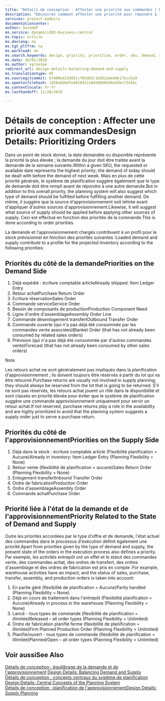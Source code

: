 ```yaml
---
title: "Détails de conception - Affecter une priorité aux commandes | Microsoft Docs"
description: "Découvrez comment affecter une priorité pour répondre à la demande et l'approvisionnement."
services: project-madeira
documentationcenter: 
author: SorenGP
ms.service: dynamics365-business-central
ms.topic: article
ms.devlang: na
ms.tgt_pltfrm: na
ms.workload: na
ms.search.keywords: design, priority, prioritize, order, sku, demand, supply
ms.date: 10/01/2018
ms.author: sgroespe
redirect_url: design-details-balancing-demand-and-supply
ms.translationtype: HT
ms.sourcegitcommit: 67400e424305cc705db5c1bd52a8e4de17ecc5a9
ms.openlocfilehash: 1d58a02bdfe4810d1116d20866d3b435bc7341bc
ms.contentlocale: fr-fr
ms.lasthandoff: 11/20/2018

---
```

# <a name="design-details-prioritizing-orders"></a><span data-ttu-id="58aaa-103">Détails de conception : Affecter une priorité aux commandes</span><span class="sxs-lookup"><span data-stu-id="58aaa-103">Design Details: Prioritizing Orders</span></span>
<span data-ttu-id="58aaa-104">Dans un point de stock donné, la date demandée ou disponible représente la priorité la plus élevée ; la demande du jour doit être traitée avant la demande de la semaine suivante.</span><span class="sxs-lookup"><span data-stu-id="58aaa-104">Within a given SKU, the requested or available date represents the highest priority; the demand of today should be dealt with before the demand of next week.</span></span> <span data-ttu-id="58aaa-105">Mais en plus de cette priorité générale, le système de planification suggère également que le type de demande doit être rempli avant de répondre à une autre demande.</span><span class="sxs-lookup"><span data-stu-id="58aaa-105">But in addition to this overall priority, the planning system will also suggest which type of demand should be fulfilled before fulfilling another demand.</span></span> <span data-ttu-id="58aaa-106">De même, il suggère que la source d'approvisionnement soit lettrée avant d'appliquer d'autres sources d'approvisionnement.</span><span class="sxs-lookup"><span data-stu-id="58aaa-106">Likewise, it will suggest what source of supply should be applied before applying other sources of supply.</span></span> <span data-ttu-id="58aaa-107">Ceci est effectué en fonction des priorités de la commande.</span><span class="sxs-lookup"><span data-stu-id="58aaa-107">This is done according to order priorities.</span></span>  

<span data-ttu-id="58aaa-108">La demande et l'approvisionnement chargés contribuent à un profil pour le stock prévisionnel en fonction des priorités suivantes :</span><span class="sxs-lookup"><span data-stu-id="58aaa-108">Loaded demand and supply contribute to a profile for the projected inventory according to the following priorities:</span></span>  

## <a name="priorities-on-the-demand-side"></a><span data-ttu-id="58aaa-109">Priorités du côté de la demande</span><span class="sxs-lookup"><span data-stu-id="58aaa-109">Priorities on the Demand Side</span></span>  
1. <span data-ttu-id="58aaa-110">Déjà expédié : écriture comptable article</span><span class="sxs-lookup"><span data-stu-id="58aaa-110">Already shipped: Item Ledger Entry</span></span>  
2. <span data-ttu-id="58aaa-111">Retour achat</span><span class="sxs-lookup"><span data-stu-id="58aaa-111">Purchase Return Order</span></span>  
3. <span data-ttu-id="58aaa-112">Ecriture réservation</span><span class="sxs-lookup"><span data-stu-id="58aaa-112">Sales Order</span></span>  
4. <span data-ttu-id="58aaa-113">Commande service</span><span class="sxs-lookup"><span data-stu-id="58aaa-113">Service Order</span></span>  
5. <span data-ttu-id="58aaa-114">Besoin de composants de production</span><span class="sxs-lookup"><span data-stu-id="58aaa-114">Production Component Need</span></span>  
6. <span data-ttu-id="58aaa-115">Ligne d'ordre d'assemblage</span><span class="sxs-lookup"><span data-stu-id="58aaa-115">Assembly Order Line</span></span>  
7. <span data-ttu-id="58aaa-116">Commande désenlogement transfert</span><span class="sxs-lookup"><span data-stu-id="58aaa-116">Outbound Transfer Order</span></span>  
8. <span data-ttu-id="58aaa-117">Commande ouverte (qui n'a pas déjà été consommée par les commandes vente associées)</span><span class="sxs-lookup"><span data-stu-id="58aaa-117">Blanket Order (that has not already been consumed by related sales orders)</span></span>  
9. <span data-ttu-id="58aaa-118">Prévision (qui n'a pas déjà été consommée par d'autres commandes vente)</span><span class="sxs-lookup"><span data-stu-id="58aaa-118">Forecast (that has not already been consumed by other sales orders)</span></span>  

> [!NOTE]  
>  <span data-ttu-id="58aaa-119">Les retours achat ne sont généralement pas impliqués dans la planification d'approvisionnement ; ils doivent toujours être réservés à partir du lot qui va être retourné.</span><span class="sxs-lookup"><span data-stu-id="58aaa-119">Purchase returns are usually not involved in supply planning; they should always be reserved from the lot that is going to be returned.</span></span> <span data-ttu-id="58aaa-120">S'il ne sont pas réservés, les retours achat jouent un rôle dans la disponibilité et sont classés en priorité élevée pour éviter que le système de planification suggère une commande approvisionnement uniquement pour servir un retour achat.</span><span class="sxs-lookup"><span data-stu-id="58aaa-120">If not reserved, purchase returns play a role in the availability and are highly prioritized to avoid that the planning system suggests a supply order just to serve a purchase return.</span></span>  

## <a name="priorities-on-the-supply-side"></a><span data-ttu-id="58aaa-121">Priorités du côté de l'approvisionnement</span><span class="sxs-lookup"><span data-stu-id="58aaa-121">Priorities on the Supply Side</span></span>  
1. <span data-ttu-id="58aaa-122">Déjà dans le stock : écriture comptable article (Flexibilité planification = Aucune)</span><span class="sxs-lookup"><span data-stu-id="58aaa-122">Already in inventory: Item Ledger Entry (Planning Flexibility = None)</span></span>  
2. <span data-ttu-id="58aaa-123">Retour vente (flexibilité de planification = aucune)</span><span class="sxs-lookup"><span data-stu-id="58aaa-123">Sales Return Order (Planning Flexibility = None)</span></span>  
3. <span data-ttu-id="58aaa-124">Enlogement transfert</span><span class="sxs-lookup"><span data-stu-id="58aaa-124">Inbound Transfer Order</span></span>  
4. <span data-ttu-id="58aaa-125">Ordre de fabrication</span><span class="sxs-lookup"><span data-stu-id="58aaa-125">Production Order</span></span>  
5. <span data-ttu-id="58aaa-126">Ordre d'assemblage</span><span class="sxs-lookup"><span data-stu-id="58aaa-126">Assembly Order</span></span>  
6. <span data-ttu-id="58aaa-127">Commande achat</span><span class="sxs-lookup"><span data-stu-id="58aaa-127">Purchase Order</span></span>  

## <a name="priority-related-to-the-state-of-demand-and-supply"></a><span data-ttu-id="58aaa-128">Priorité liée à l'état de la demande et de l'approvisionnement</span><span class="sxs-lookup"><span data-stu-id="58aaa-128">Priority Related to the State of Demand and Supply</span></span>  
<span data-ttu-id="58aaa-129">Outre les priorités accordées par le type d'offre et de demande, l'état actuel des commandes dans le processus d'exécution définit également une priorité.</span><span class="sxs-lookup"><span data-stu-id="58aaa-129">Apart from priorities given by the type of demand and supply, the present state of the orders in the execution process also defines a priority.</span></span> <span data-ttu-id="58aaa-130">Par exemple, les activités entrepôt ont un effet et le statut des commandes vente, des commandes achat, des ordres de transfert, des ordres d'assemblage et des ordres de fabrication est pris en compte :</span><span class="sxs-lookup"><span data-stu-id="58aaa-130">For example, warehouse activities have an impact, and the status of sales, purchase, transfer, assembly, and production orders is taken into account:</span></span>  

1. <span data-ttu-id="58aaa-131">En partie géré (flexibilité de planification = Aucune)</span><span class="sxs-lookup"><span data-stu-id="58aaa-131">Partly handled (Planning Flexibility = None)</span></span>  
2. <span data-ttu-id="58aaa-132">Déjà en cours de traitement dans l'entrepôt (Flexibilité planification = Aucune)</span><span class="sxs-lookup"><span data-stu-id="58aaa-132">Already in process in the warehouse (Planning Flexibility = None)</span></span>  
3. <span data-ttu-id="58aaa-133">Lancé - tous types de commande (flexibilité de planification = illimitée)</span><span class="sxs-lookup"><span data-stu-id="58aaa-133">Released – all order types (Planning Flexibility = Unlimited)</span></span>  
4. <span data-ttu-id="58aaa-134">Ordre de fabrication planifié ferme (flexibilité de planification = illimitée)</span><span class="sxs-lookup"><span data-stu-id="58aaa-134">Firm Planned Production Order (Planning Flexibility = Unlimited)</span></span>  
5. <span data-ttu-id="58aaa-135">Planifié/ouvert - tous types de commande (flexibilité de planification = illimitée)</span><span class="sxs-lookup"><span data-stu-id="58aaa-135">Planned/Open – all order types (Planning Flexibility = Unlimited)</span></span>  

## <a name="see-also"></a><span data-ttu-id="58aaa-136">Voir aussi</span><span class="sxs-lookup"><span data-stu-id="58aaa-136">See Also</span></span>  
<span data-ttu-id="58aaa-137">[Détails de conception : équilibrage de la demande et de l'approvisionnement](design-details-balancing-demand-and-supply.md) </span><span class="sxs-lookup"><span data-stu-id="58aaa-137">[Design Details: Balancing Demand and Supply](design-details-balancing-demand-and-supply.md) </span></span>  
<span data-ttu-id="58aaa-138">[Détails de conception : concepts centraux du système de planification](design-details-central-concepts-of-the-planning-system.md) </span><span class="sxs-lookup"><span data-stu-id="58aaa-138">[Design Details: Central Concepts of the Planning System](design-details-central-concepts-of-the-planning-system.md) </span></span>  
[<span data-ttu-id="58aaa-139">Détails de conception : planification de l'approvisionnement</span><span class="sxs-lookup"><span data-stu-id="58aaa-139">Design Details: Supply Planning</span></span>](design-details-supply-planning.md)

